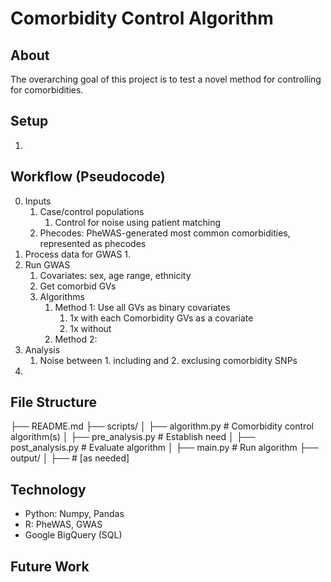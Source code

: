# Comorbidity Control Algorithm

## About
The overarching goal of this project is to test a novel method for controlling for comorbidities. 

## Setup
1. 

## Workflow (Pseudocode)
0. Inputs
    1. Case/control populations
        1. Control for noise using patient matching
    2. Phecodes: PheWAS-generated most common comorbidities, represented as phecodes
1. Process data for GWAS
    1. 
2. Run GWAS
    1. Covariates: sex, age range, ethnicity
    2. Get comorbid GVs
    3. Algorithms
        1. Method 1: Use all GVs as binary covariates
            1. 1x with each Comorbidity GVs as a covariate
            2. 1x without
        2. Method 2: 
3. Analysis
    1. Noise between 1. including and 2. exclusing comorbidity SNPs
4. 

## File Structure
├── README.md
├── scripts/
│   ├── algorithm.py      # Comorbidity control algorithm(s)
│   ├── pre_analysis.py   # Establish need
│   ├── post_analysis.py   # Evaluate algorithm
│   ├── main.py   # Run algorithm
├── output/
│   ├──    # [as needed]

## Technology
- Python: Numpy, Pandas
- R: PheWAS, GWAS
- Google BigQuery (SQL)

## Future Work